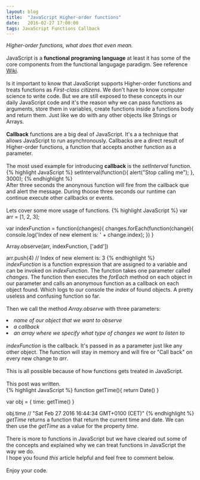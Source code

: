 ```yaml
---
layout: blog
title:  "JavaScript Higher-order functions"
date:   2016-02-27 17:00:00
tags: JavaScript Functions Callback
---
```


<i>Higher-order functions, what does that even mean.</i>
<br/>
<br/>
JavaScript is a <strong>functional programing language</strong> at least it
has some of the core components from the functional langugage paradigm.
See reference <a href="https://en.wikipedia.org/wiki/Functional_programming" target="_new">Wiki</a>.
<br/>
<br/>
Is it important to know that JavaScript supports Higher-order functions
and treats functions as <i>First-class citizens</i>. We don't have to know computer science to write code.
But we are still exposed to these concepts in our daily JavaScript code
and it's the reason why we can pass functions as arguments, store them in variables,
create functions inside a functions body and return them. 
Just like we do with any other objects like Strings or Arrays.
<br/>
<br/>
<strong>Callback</strong> functions are a big deal of JavaScript. It's a a technique
that allows JavaScript to run asynchronously. Callbacks are a direct result of Higher-order
functions, a function that accepts another function as a parameter.
<br/>
<br/>
The most used example for introducing <strong>callback</strong>
is the <i>setInterval</i> function.
{% highlight JavaScript %}
setInterval(function(){ 
  alert("Stop calling me");
}, 3000);
{% endhighlight %}
<br/>
After three seconds the anonynous function will fire from the callback que and alert the message.
During thoose three seconds our runtime can continue execute other callbacks or events.
<br/>
<br/>
Lets cover some more usage of functions.
{% highlight JavaScript %}
var arr = [1, 2, 3];

var indexFunction = function(changes){
  changes.forEach(function(change){
    console.log('Index of new element is: ' + change.index);
    })
}

Array.observe(arr, indexFunction, ['add'])
 
arr.push(4) // Index of new element is: 3
{% endhighlight %}
<br/>
<i>indexFunction</i> is a function expression that are assigned to a variable and can be invoked on <i>indexFunction</i>. The function takes one parameter
called <i>changes</i>. The function then executes the <i>forEach</i> method on each object in our parameter
and calls an anonymous function as a callback on each object found. Which logs to our console the
<i>index</i> of found objects.
A pretty useless and confusing function so far.
<br/>
<br/>
Then we call the method <i>Array.observe</i> with three parameters:
<li><i>name of our object that we want to observe</i></li>
<li><i>a callback</i></i>
<li><i>an array where we specify what type of changes we want to listen to</i></li>
<br/>
<i>indexFunction</i> is the callback. It's passed in as a parameter just like
any other object. The function will stay in memory and will fire or "Call back" on every new change to <i>arr</i>.
<br/>
<br/>
This is all possible because of how functions gets treated in JavaScript.
<br/>
<br/>
This post was written.
<br/>
{% highlight JavaScript %}
function getTime(){
  return Date()
}

var obj = {
  time: getTime()
}

obj.time // "Sat Feb 27 2016 16:44:34 GMT+0100 (CET)"
{% endhighlight %}
<i>getTime</i> returns a function that return the current time and date. We can then use the <i>getTime</i>
as a value for the property <i>time</i>.
<br/>
<br/>
There is more to functions in JavaScript but we have cleared out some of the concepts and explained why we can treat 
functions in JavaScript the way we do.
<br/>
I hope you found <i>this</i> article helpful and feel free to comment below.
<br/>
<br/>
Enjoy your code.  
